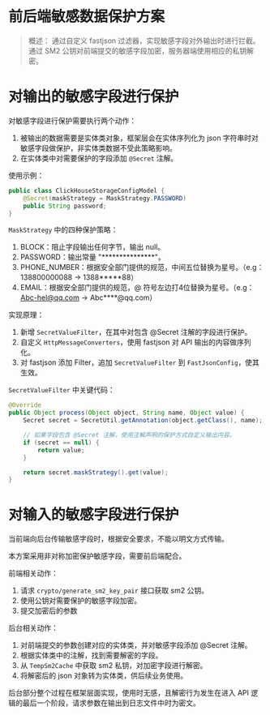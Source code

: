 # 前后端敏感数据保护方案


> 概述：
> 通过自定义 fastjson 过滤器，实现敏感字段对外输出时进行拦截。
> 通过 SM2 公钥对前端提交的敏感字段加密，服务器端使用相应的私钥解密。


# 对输出的敏感字段进行保护

对敏感字段进行保护需要执行两个动作：
1. 被输出的数据需要是实体类对象，框架层会在实体序列化为 json 字符串时对敏感字段做保护，非实体类数据不受此策略影响。
2. 在实体类中对需要保护的字段添加 `@Secret` 注解。

使用示例：
```java
public class ClickHouseStorageConfigModel {
    @Secret(maskStrategy = MaskStrategy.PASSWORD)
    public String password;
}
```

`MaskStrategy` 中的四种保护策略：
1. BLOCK：阻止字段输出任何字节，输出 null。
2. PASSWORD：输出常量 "***************"。
3. PHONE_NUMBER：根据安全部门提供的规范，中间五位替换为星号。（e.g：138800000088 -> 1388*****88）
4. EMAIL：根据安全部门提供的规范，@ 符号左边打4位替换为星号。（e.g：Abc-hel@qq.com -> Abc****@qq.com）



实现原理：
1. 新增 `SecretValueFilter`，在其中对包含 @Secret 注解的字段进行保护。
2. 自定义 `HttpMessageConverters`，使用 fastjson 对 API 输出的内容做序列化。
3. 对 fastjson 添加 Filter，追加 `SecretValueFilter` 到 `FastJsonConfig`，使其生效。

`SecretValueFilter` 中关键代码：
```java
@Override
public Object process(Object object, String name, Object value) {
    Secret secret = SecretUtil.getAnnotation(object.getClass(), name);

    // 如果字段包含 @Secret 注解，使用注解声明的保护方式自定义输出内容。
    if (secret == null) {
        return value;
    }

    return secret.maskStrategy().get(value);
}
```


# 对输入的敏感字段进行保护

当前端向后台传输敏感字段时，根据安全要求，不能以明文方式传输。

本方案采用非对称加密保护敏感字段，需要前后端配合。

前端相关动作：
1. 请求 `crypto/generate_sm2_key_pair` 接口获取 sm2 公钥。
2. 使用公钥对需要保护的敏感字段加密。
3. 提交加密后的参数

后台相关动作：
1. 对前端提交的参数创建对应的实体类，并对敏感字段添加 @Secret 注解。
2. 根据实体类中的注解，找到需要解密的字段。
3. 从 `TempSm2Cache` 中获取 sm2 私钥，对加密字段进行解密。
4. 将解密后的 json 对象转为实体类，供后续业务使用。

后台部分整个过程在框架层面实现，使用时无感，且解密行为发生在进入 API 逻辑的最后一个阶段，请求参数在输出到日志文件中时为密文。

